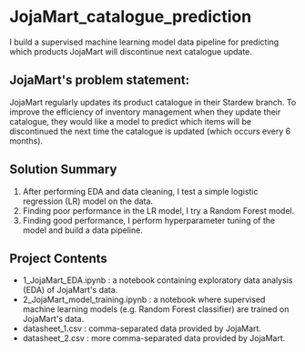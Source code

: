 # JojaMart_catalogue_prediction
I build a supervised machine learning model data pipeline for predicting which products JojaMart will discontinue next catalogue update.

## JojaMart's problem statement:
JojaMart regularly updates its product catalogue in their Stardew branch. 
To improve the efficiency of inventory management when they update their catalogue, they would like a model to predict which items will be discontinued the next time the catalogue is updated (which occurs every 6 months).

## Solution Summary
1. After performing EDA and data cleaning, I test a simple logistic regression (LR) model on the data. 
2. Finding poor performance in the LR model, I try a Random Forest model.
3. Finding good performance, I perform hyperparameter tuning of the model and build a data pipeline.

## Project Contents

- 1_JojaMart_EDA.ipynb : a notebook containing exploratory data analysis (EDA) of JojaMart's data.
- 2_JojaMart_model_training.ipynb : a notebook where supervised machine learning models (e.g. Random Forest classifier) are trained on JojaMart's data.
- datasheet_1.csv : comma-separated data provided by JojaMart.
- datasheet_2.csv : more comma-separated data provided by JojaMart.
